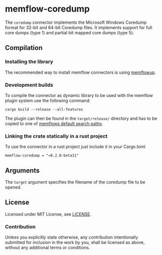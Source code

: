 # memflow-coredump

The `coredump` connector implements the Microsoft Windows Coredump format for 32-bit and 64-bit Coredump files. It implements support for full core dumps (type 1) and partial bit mapped core dumps (type 5).

## Compilation

### Installing the library

The recommended way to install memflow connectors is using [memflowup](https://github.com/memflow/memflowup#memflowup---memflow-setup-tool).

### Development builds

To compile the connector as dynamic library to be used with the memflow plugin system use the following command:

```
cargo build --release --all-features
```

The plugin can then be found in the `target/release/` directory and has to be copied to one of [memflows default search paths](https://github.com/memflow/memflow/blob/main/memflow/src/plugins/mod.rs#L379).

### Linking the crate statically in a rust project

To use the connector in a rust project just include it in your Cargo.toml

```
memflow-coredump = "=0.2.0-beta11"
```

## Arguments

The `target` argument specifies the filename of the coredump file to be opened.

## License

Licensed under MIT License, see [LICENSE](LICENSE).

### Contribution

Unless you explicitly state otherwise, any contribution intentionally submitted for inclusion in the work by you, shall be licensed as above, without any additional terms or conditions.

